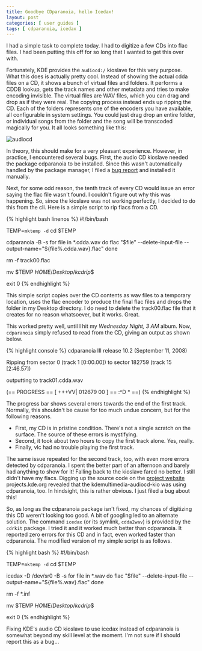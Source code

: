 ```yaml
---
title: Goodbye CDparanoia, hello Icedax!
layout: post
categories: [ user guides ]
tags: [ cdparanoia, icedax ]
---
```


I had a simple task to complete today.
I had to digitize a few CDs into flac files.
I had been putting this off for so long that I wanted to get this over with.

Fortunately, KDE provides the `audiocd:/` kioslave for this very purpose.
What this does is actually pretty cool.
Instead of showing the actual cdda files on a CD, it shows a bunch of virtual files and folders.
It performs a CDDB lookup, gets the track names and other metadata and tries to make encoding invisible.
The virtual files are WAV files, which you can drag and drop as if they were real.
The copying process instead ends up ripping the CD.
Each of the folders represents one of the encoders you have available, all configurable in system settings.
You could just drag drop an entire folder, or individual songs from the folder and the song will be transcoded magically for you.
It all looks something like this:

![audiocd](http://i.imgur.com/2vGo1QH.png)

In theory, this should make for a very pleasant experience.
However, in practice, I encountered several bugs.
First, the audio CD kioslave needed the package cdparanoia to be installed.
Since this wasn't automatically handled by the package manager, I filed a [bug report](https://bugs.archlinux.org/task/33170) and installed it manually.

Next, for some odd reason, the tenth track of every CD would issue an error saying the flac file wasn't found.
I couldn't figure out why this was happening.
So, since the kioslave was not working perfectly, I decided to do this from the cli.
Here is a simple script to rip flacs from a CD.

{% highlight bash linenos %}
#!/bin/bash

TEMP=`mktemp -d`
cd $TEMP

cdparanoia -B -s
for file in *.cdda.wav
do
  flac "$file" --delete-input-file --output-name="${file%.cdda.wav}.flac"
done

rm -f track00.flac

mv $TEMP $HOME/Desktop/kcdrip$$

exit 0
{% endhighlight %}

This simple script copies over the CD contents as wav files to a temporary location, uses the flac encoder to produce the final flac files and drops the folder in my Desktop directory.
I do need to delete the track00.flac file that it creates for no reason whatsoever, but it works.
Great.

This worked pretty well, until I hit my <i>Wednesday Night, 3 AM</i> album.
Now, `cdparanoia` simply refused to read from the CD, giving an output as shown below.

{% highlight console %}
cdparanoia III release 10.2 (September 11, 2008)

Ripping from sector       0 (track  1 [0:00.00])
          to sector  182759 (track 15 [2:46.57])

outputting to track01.cdda.wav

 (== PROGRESS == [                  +++VV| 012679 00 ] == :^D * ==)
{% endhighlight %}

The progress bar shows several errors towards the end of the first track.
Normally, this shouldn't be cause for too much undue concern, but for the following reasons.

- First, my CD is in pristine condition.
    There's not a single scratch on the surface.
    The source of these errors is mystifying.
- Second, it took about two hours to copy the first track alone.
    Yes, really.
- Finally, vlc had no trouble playing the first track.

The same issue repeated for the second track, too, with even more errors detected by cdparanoia.
I spent the better part of an afternoon and barely had anything to show for it!
Falling back to the kioslave fared no better.
I still didn't have my flacs.
Digging up the source code on the [project website](https://projects.kde.org/projects/kde/kdemultimedia/audiocd-kio) projects.kde.org revealed that the kdemultimedia-audiocd-kio was using cdparanoia, too.
In hindsight, this is rather obvious.
I just filed a bug about this!

So, as long as the cdparanoia package isn't fixed, my chances of digitizing this CD weren't looking too good.
A bit of googling led to an alternate solution.
The command `icedax` (or its symlink, `cdda2wav`) is provided by the `cdrkit` package.
I tried it and it worked much better than cdparanoia.
It reported zero errors for this CD and in fact, even worked faster than cdparanoia.
The modified version of my simple script is as follows.

{% highlight bash %}
#!/bin/bash

TEMP=`mktemp -d`
cd $TEMP

icedax -D /dev/sr0 -B -s
for file in *.wav
do
  flac "$file" --delete-input-file --output-name="${file%.wav}.flac"
done

rm -f *.inf

mv $TEMP $HOME/Desktop/kcdrip$$

exit 0
{% endhighlight %}

Fixing KDE's audio CD kioslave to use icedax instead of cdparanoia is somewhat beyond my skill level at the moment.
I'm not sure if I should report this as a bug...

